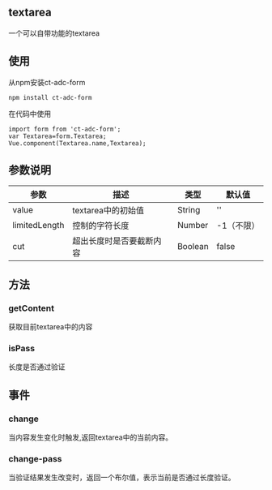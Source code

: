 ## textarea

一个可以自带功能的textarea

## 使用

从npm安装ct-adc-form

```
npm install ct-adc-form
```
在代码中使用

```
import form from 'ct-adc-form';
var Textarea=form.Textarea;
Vue.component(Textarea.name,Textarea);
```

## 参数说明

参数 | 描述 | 类型 | 默认值
--- | --- | --- | ---
value | textarea中的初始值 | String | ''
limitedLength | 控制的字符长度 | Number | -1（不限）
cut | 超出长度时是否要截断内容 | Boolean | false

## 方法

### getContent

获取目前textarea中的内容

### isPass

长度是否通过验证

## 事件

### change

当内容发生变化时触发,返回textarea中的当前内容。

### change-pass

当验证结果发生改变时，返回一个布尔值，表示当前是否通过长度验证。

